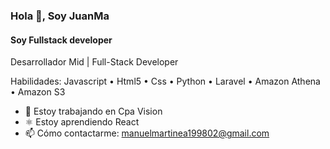 ### Hola 👋, Soy JuanMa
#### Soy Fullstack developer
Desarrollador Mid | Full-Stack Developer


Habilidades: Javascript • Html5 • Css • Python • Laravel • Amazon Athena • Amazon S3

- 🔭 Estoy trabajando en Cpa Vision 
- ⚛️ Estoy aprendiendo React
- 📫 Cómo contactarme: manuelmartinea199802@gmail.com
